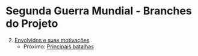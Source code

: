 # Segunda Guerra Mundial - Branches do Projeto

2. [Envolvidos e suas motivações](https://github.com/yasminsze/ControleDeVersao/tree/02-envolvidos-e-suas-motivacoes)
   - Próximo: [Principais batalhas](https://github.com/yasminsze/ControleDeVersao/tree/03-principais-batalhas)


